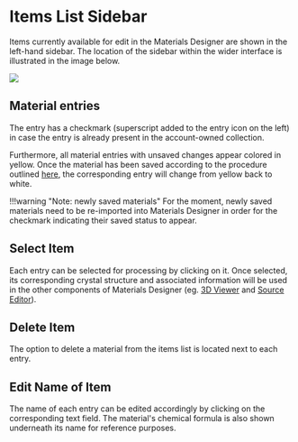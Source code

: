 # Items List Sidebar

Items currently available for edit in the Materials Designer are shown in the left-hand sidebar. The location of the sidebar within the wider interface is illustrated in the image below.

<img src="/images/sidebar-list-items.png"/>

## Material entries

The entry has a checkmark <i class="zmdi zmdi-check zmdi-hc-border"></i> (superscript added to the entry icon on the left) in case the entry is already present in the account-owned collection.

Furthermore, all material entries with unsaved changes appear colored in yellow. Once the material has been saved according to the procedure outlined [here](header-menu/input-output/save.md), the corresponding entry will change from yellow back to white.

!!!warning "Note: newly saved materials"
    For the moment, newly saved materials need to be re-imported into Materials Designer in order for the checkmark indicating their saved status to appear.

## Select Item

Each entry can be selected for processing by clicking on it. Once selected, its corresponding crystal structure and associated information will be used in the other components of Materials Designer (eg. [3D Viewer](../materials-designer/3d-editor.md) and [Source Editor](../materials-designer/source-editor.md)).

## Delete Item

The option to delete <i class="zmdi zmdi-delete zmdi-hc-border"></i> a material from the items list is located next to each entry. 

## Edit Name of Item

The name of each entry can be edited accordingly by clicking on the corresponding text field. The material's chemical formula is also shown underneath its name for reference purposes. 
